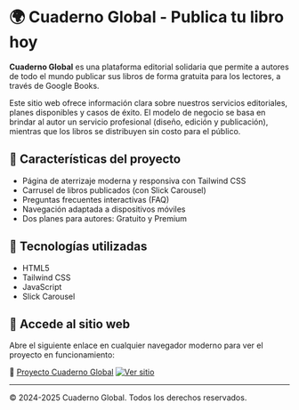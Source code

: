 # 🌍 Cuaderno Global - Publica tu libro hoy

**Cuaderno Global** es una plataforma editorial solidaria que permite a autores de todo el mundo publicar sus libros de forma gratuita para los lectores, a través de Google Books.

Este sitio web ofrece información clara sobre nuestros servicios editoriales, planes disponibles y casos de éxito. El modelo de negocio se basa en brindar al autor un servicio profesional (diseño, edición y publicación), mientras que los libros se distribuyen sin costo para el público.

## 🌟 Características del proyecto

- Página de aterrizaje moderna y responsiva con Tailwind CSS
- Carrusel de libros publicados (con Slick Carousel)
- Preguntas frecuentes interactivas (FAQ)
- Navegación adaptada a dispositivos móviles
- Dos planes para autores: Gratuito y Premium

## 🧰 Tecnologías utilizadas

- HTML5
- Tailwind CSS
- JavaScript 
- Slick Carousel

## 📌 Accede al sitio web

Abre el siguiente enlace en cualquier navegador moderno para ver el proyecto en funcionamiento:

🔗 [Proyecto Cuaderno Global](https://ezequieledojeda.github.io/Cuaderno-Global/)
[![Ver sitio](https://img.shields.io/badge/Ver%20sitio-Cuaderno--Global-blue?style=for-the-badge&logo=googlechrome)](https://ezequieledojeda.github.io/Cuaderno-Global/)

---

© 2024-2025 Cuaderno Global. Todos los derechos reservados.

